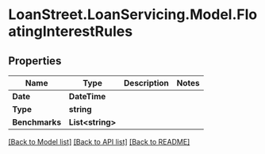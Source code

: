 # LoanStreet.LoanServicing.Model.FloatingInterestRules
## Properties

Name | Type | Description | Notes
------------ | ------------- | ------------- | -------------
**Date** | **DateTime** |  | 
**Type** | **string** |  | 
**Benchmarks** | **List&lt;string&gt;** |  | 

[[Back to Model list]](../README.md#documentation-for-models) [[Back to API list]](../README.md#documentation-for-api-endpoints) [[Back to README]](../README.md)

